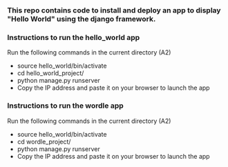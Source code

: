 ### This repo contains code to install and deploy an app to display "Hello World" using the django framework.

### Instructions to run the hello_world app
Run the following commands in the current directory (A2)
- source hello_world/bin/activate
- cd hello_world_project/
- python manage.py runserver
- Copy the IP address and paste it on your browser to launch the app

### Instructions to run the wordle app
Run the following commands in the current directory (A2)
- source hello_world/bin/activate
- cd wordle_project/
- python manage.py runserver
- Copy the IP address and paste it on your browser to launch the app
